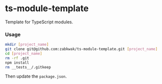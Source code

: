 # ts-module-template
Template for TypeScript modules. 
### Usage
```bash
mkdir [project_name]
git clone git@github.com:zabkwak/ts-module-template.git [project_name]
cd [project_name]
rm -rf .git
npm install
rm __tests__/.gitkeep
```

Then update the `package.json`.